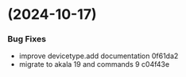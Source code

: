 #  (2024-10-17)


### Bug Fixes

* improve devicetype.add documentation 0f61da2
* migrate to akala 19 and commands 9 c04f43e



